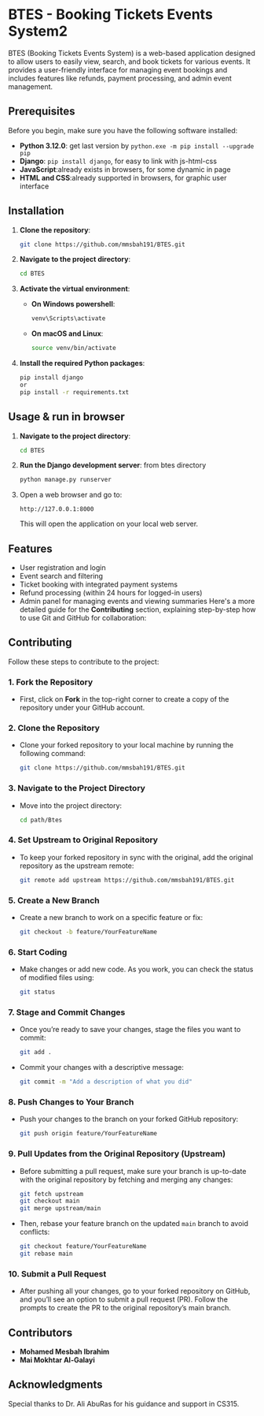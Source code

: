 # BTES - Booking Tickets Events System2

BTES (Booking Tickets Events System) is a web-based application designed to allow users to easily view, search, and book tickets for various events. It provides a user-friendly interface for managing event bookings and includes features like refunds, payment processing, and admin event management.

## Prerequisites

Before you begin, make sure you have the following software installed:

- **Python 3.12.0**: get last version by `python.exe -m pip install --upgrade pip`
- **Django**: `pip install django`, for easy to link with js-html-css
- **JavaScript**:already exists in browsers, for some dynamic in page
- **HTML and CSS**:already supported in browsers, for graphic user interface

## Installation

1. **Clone the repository**:
   ```bash
   git clone https://github.com/mmsbah191/BTES.git
   ```
2. **Navigate to the project directory**:
   ```bash
   cd BTES
   ```
3. **Activate the virtual environment**:

   - **On Windows powershell**:
     ```bash
     venv\Scripts\activate
     ```
   - **On macOS and Linux**:
     ```bash
     source venv/bin/activate
     ```

5. **Install the required Python packages**:
   ```bash
   pip install django
   or
   pip install -r requirements.txt
   ```

## Usage & run in browser

1. **Navigate to the project directory**:
   ```bash
   cd BTES
   ```

2. **Run the Django development server**:
   from btes directory
   ```bash
   python manage.py runserver
   ```
3. Open a web browser and go to:
   ```
   http://127.0.0.1:8000
   ```
   This will open the application on your local web server.

## Features

- User registration and login
- Event search and filtering
- Ticket booking with integrated payment systems
- Refund processing (within 24 hours for logged-in users)
- Admin panel for managing events and viewing summaries
Here's a more detailed guide for the **Contributing** section, explaining step-by-step how to use Git and GitHub for collaboration:

## Contributing

Follow these steps to contribute to the project:

### 1. Fork the Repository
- First, click on **Fork** in the top-right corner to create a copy of the repository under your GitHub account.
  
### 2. Clone the Repository
- Clone your forked repository to your local machine by running the following command:
  ```bash
  git clone https://github.com/mmsbah191/BTES.git
  ```
### 3. Navigate to the Project Directory
- Move into the project directory:
  ```bash
  cd path/Btes
  ```

### 4. Set Upstream to Original Repository
- To keep your forked repository in sync with the original, add the original repository as the upstream remote:
  ```bash
  git remote add upstream https://github.com/mmsbah191/BTES.git
  ```

### 5. Create a New Branch
- Create a new branch to work on a specific feature or fix:
  ```bash
  git checkout -b feature/YourFeatureName
  ```

### 6. Start Coding
- Make changes or add new code. As you work, you can check the status of modified files using:
  ```bash
  git status
  ```

### 7. Stage and Commit Changes
- Once you’re ready to save your changes, stage the files you want to commit:
  ```bash
  git add .
  ```
- Commit your changes with a descriptive message:
  ```bash
  git commit -m "Add a description of what you did"
  ```

### 8. Push Changes to Your Branch
- Push your changes to the branch on your forked GitHub repository:
  ```bash
  git push origin feature/YourFeatureName
  ```

### 9. Pull Updates from the Original Repository (Upstream)
- Before submitting a pull request, make sure your branch is up-to-date with the original repository by fetching and merging any changes:
  ```bash
  git fetch upstream
  git checkout main
  git merge upstream/main
  ```
- Then, rebase your feature branch on the updated `main` branch to avoid conflicts:
  ```bash
  git checkout feature/YourFeatureName
  git rebase main
  ```

### 10. Submit a Pull Request
- After pushing all your changes, go to your forked repository on GitHub, and you’ll see an option to submit a pull request (PR). Follow the prompts to create the PR to the original repository’s main branch.

## Contributors

- **Mohamed Mesbah Ibrahim**  
- **Mai Mokhtar Al-Galayi**

## Acknowledgments

Special thanks to Dr. Ali AbuRas for his guidance and support in CS315.
